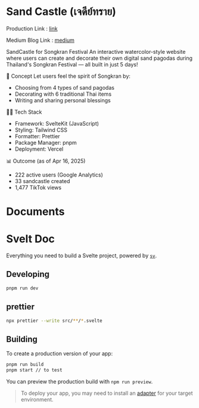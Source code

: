 # Sand Castle (เจดีย์ทราย)
Production Link : [link](https://sandcastle-delta.vercel.app/)

Medium Blog Link : [medium](https://neennera.medium.com/sandcastle-website-for-songkran-festival-in-just-5-days-99e445a2aafd)

SandCastle for Songkran Festival
An interactive watercolor-style website where users can create and decorate their own digital sand pagodas during Thailand's Songkran Festival — all built in just 5 days!

🎯 Concept
Let users feel the spirit of Songkran by:
- Choosing from 4 types of sand pagodas
- Decorating with 6 traditional Thai items
- Writing and sharing personal blessings

🧑‍💻 Tech Stack
- Framework: SvelteKit (JavaScript)
- Styling: Tailwind CSS
- Formatter: Prettier
- Package Manager: pnpm
- Deployment: Vercel

📊 Outcome (as of Apr 16, 2025)
- 222 active users (Google Analytics)
- 33 sandcastle created
- 1,477 TikTok views

# Documents

# Svelt Doc

Everything you need to build a Svelte project, powered by [`sv`](https://github.com/sveltejs/cli).

## Developing

```bash
pnpm run dev
```

## prettier

```bash
npx prettier --write src/**/*.svelte
```

## Building

To create a production version of your app:

```bash
pnpm run build
pnpm start // to test
```

You can preview the production build with `npm run preview`.

> To deploy your app, you may need to install an [adapter](https://svelte.dev/docs/kit/adapters) for your target environment.
